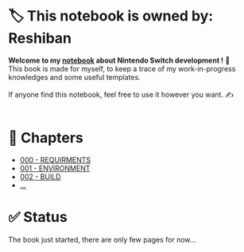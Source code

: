 # 🏷 This notebook is owned by: Reshiban

**Welcome to my [notebook](../../) about Nintendo Switch development !** 📕<br>
This book is made for myself, to keep a trace of my work-in-progress knowledges and some useful templates.<br>
<br>
If anyone find this notebook, feel free to use it however you want. ✍<br>
<br>

# 📖 Chapters
- [000 - REQUIRMENTS](./notebook/000%20-%20REQUIRMENTS.md)
- [001 - ENVIRONMENT](./notebook/001%20-%20ENVIRONMENT.md)
- [002 - BUILD](./notebook/002%20-%20BUILD.md)
- [...](./notebook/)


# ✅ Status

The book just started, there are only few pages for now...<br>
